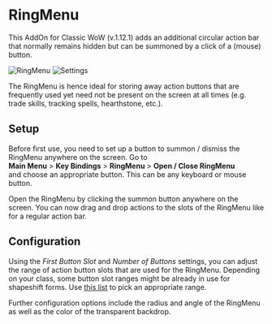 # RingMenu
This AddOn for Classic WoW (v.1.12.1) adds an additional circular action bar that normally remains hidden but can be summoned by a click of a (mouse) button.

![RingMenu](http://i.imgur.com/DmDWVaA.png)
![Settings](http://i.imgur.com/e8H4GFy.png)

The RingMenu is hence ideal for storing away action buttons that are frequently used yet need not be present on the screen at all times (e.g. trade skills, tracking spells, hearthstone, etc.).

## Setup
Before first use, you need to set up a button to summon / dismiss the RingMenu anywhere on the screen. Go to  
**Main Menu** > **Key Bindings** > **RingMenu** > **Open / Close RingMenu**  
and choose an appropriate button. This can be any keyboard or mouse button.

Open the RingMenu by clicking the summon button anywhere on the screen. You can now drag and drop actions to the slots of the RingMenu like for a regular action bar.

## Configuration
Using the _First Button Slot_ and _Number of Buttons_ settings, you can adjust the range of action button slots that are used for the RingMenu. Depending on your class, some button slot ranges might be already in use for shapeshift forms. Use [this list](http://wowwiki.wikia.com/wiki/ActionSlot) to pick an appropriate range.

Further configuration options include the radius and angle of the RingMenu as well as the color of the transparent backdrop.
